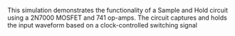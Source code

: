 This simulation demonstrates the functionality of a Sample and Hold circuit using a 2N7000 MOSFET and 741 op-amps. The circuit captures and holds the input waveform based on a clock-controlled switching signal
